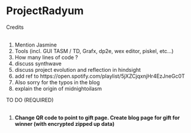 # ProjectRadyum

Credits<br><br>
<ol>
<li>Mention Jasmine<br>
<li>Tools (incl. GUI TASM / TD, Grafx, dp2e, wex editor, piskel, etc...)<br>
<li>How many lines of code ?<br>
<li>discuss synthwave<br>
<li>discuss project evolution and reflection in hindsight<br>
<li>add ref to https://open.spotify.com/playlist/5jXZCjqxnjHr4EzJneGc0T <br>
<li>Also sorry for the typos in the blog<br>
<li>explain the origin of midnightoilasm<br>
</ol>


TO DO (REQUIRED)<br><br>
<ol>
<li><b>Change QR code to point to gift page<b>. Create blog page for gift for winner (with encrypted zipped up data)<br>
</ol>

